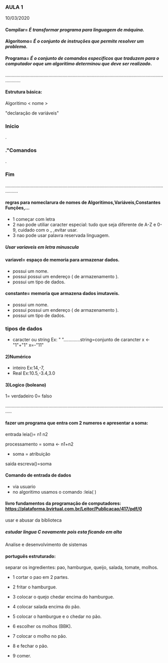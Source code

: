 ### AULA 1

10/03/2020
#### Compilar= _É transformar programa para linguagem de máquina_.
#### Algoritomo= _É o conjunto de instruções que permite resolver um problema_.
#### Programa= _É o conjunto de comandos especificos que traduzem para o computador oque um algoritimo determinou que deve ser realizado_.
........................................................................................................................................
#### Estrutura básica:

Algoritimo < nome >
   
   "declaração de variáveis"
   
 ### Inicio

  .
  
 ### ."Comandos
  
  .
  
 ### Fim
......................................................................................................................................  
#### regras para nomeclarura de nomes de Algoritimos,Variáveis,Constantes Funções,...
- 1 começar com letra
- 2 nao pode utiliar caracter especial: tudo que seja diferente de A-Z  e 0-9, cuidado com o _ ,evitar usar.
- 3 nao pode usar palavra reservada linguagem.

##### _Usar variaveis em letra minuscula_

#### variavel= espaço de memoria para armazenar dados.
- possui um nome.
- possui possui um endereço ( de armazenamento ).
- possui um tipo de dados.
 
  
#### constante= memoria que armazena dados imutaveis.
- possui um nome.
- possui possui um endereço ( de armazenamento ).
- possui um tipo de dados.

### tipos de dados
- caracter ou string Ex: " ".............string=conjunto de carancter
x <- "1"+"1"
x=-"11"

#### 2)Numérico

- inteiro Ex:14,-7, 
- Real Ex:10.5,-3.4,3.0

#### 3)Logico (boleano)
1= verdadeiro 0= falso


.................................................................................................................................
#### fazer um programa que entra com 2 numeros e apresentar a soma:

entrada leia()= n1  n2 

processamento = soma <- n1+n2
- soma = atribuição

saida escreva()=soma

#### Comando de entrada de dados
- via usuario
- no algoritimo usamos o comando :leia( )

#### livro fundamentos da programação de computadores: https://plataforma.bvirtual.com.br/Leitor/Publicacao/417/pdf/0
usar e abusar da biblioteca 

##### estudar lingua C novamente pois esta ficando em alta

Analise e desenvolvimento de sistemas

#### português estruturado:

separar os ingredientes: pao, hamburgue, queijo, salada, tomate, molhos.

- 1 cortar o pao em 2 partes.

- 2 fritar o hamburgue.

- 3 colocar o quejo chedar encima do hamburgue.

- 4 colocar salada encima do pão.

- 5 colocar o hamburgue e o chedar no pão.

- 6 escolher os molhos (BBK).   

- 7 colocar o molho no pão.

- 8 e fechar o pão.

- 9 comer.

